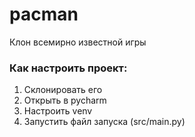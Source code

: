 # pacman

Клон всемирно известной игры

### Как настроить проект:
1. Склонировать его
2. Открыть в pycharm
3. Настроить venv
4. Запустить файл запуска (src/main.py)

